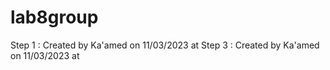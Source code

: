 # lab8group
Step 1 : Created by Ka'amed on 11/03/2023 at
Step 3 : Created by Ka'amed on 11/03/2023 at


